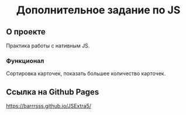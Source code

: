 <h1 align="center">Дополнительное задание по JS</h1>

## О проекте

Практика работы с нативным JS.

### Функционал

Сортировка карточек, показать большее количество карточек.

## Ссылка на Github Pages
https://barrrsss.github.io/JSExtra5/
